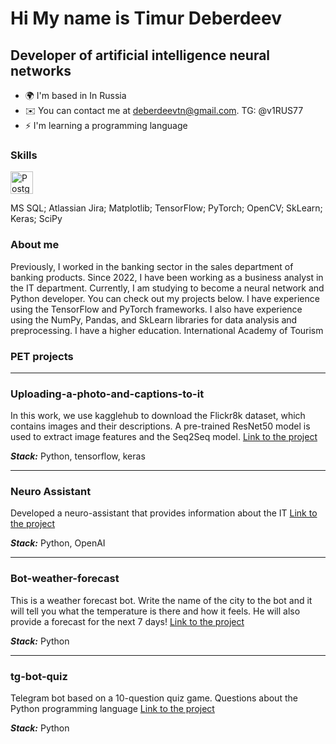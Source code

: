 Hi My name is Timur Deberdeev
=======================================================================================================================================

Developer of artificial intelligence neural networks
----------------------------------------------------

* 🌍 I'm based in In Russia
* ✉️ You can contact me at [deberdeevtn@gmail.com](mailto:deberdeevtn@gmail.com). 
TG: @v1RUS77                          
* ⚡ I'm learning a programming language 

### Skills

<p align="left"> <a href="https://www.postgresql.org/" target="_blank" rel="noreferrer"><img src="https://raw.githubusercontent.com/danielcranney/readme-generator/main/public/icons/skills/postgresql-colored.svg" width="36" height="36" alt="PostgreSQL" /></a> </p>

MS SQL; Atlassian Jira; Matplotlib; TensorFlow; PyTorch; OpenCV; SkLearn; Keras; SciPy

### About me

Previously, I worked in the banking sector in the sales department of banking products. Since 2022, I have been working as a business analyst in the IT department. Currently, I am studying to become a neural network and Python developer. You can check out my projects below. I have experience using the TensorFlow and PyTorch frameworks. I also have experience using the NumPy, Pandas, and SkLearn libraries for data analysis and preprocessing.
I have a higher education. International Academy of Tourism

### PET projects
----------------------------------------------------
### Uploading-a-photo-and-captions-to-it
In this work, we use kagglehub to download the Flickr8k dataset, which contains images and their descriptions. A pre-trained ResNet50 model is used to extract image features and the Seq2Seq model. [Link to the project](https://github.com/deberdeev/Uploading-a-photo-and-captions-to-it)

***Stack:*** Python, tensorflow, keras 

----------------------------------------------------
### Neuro Assistant
Developed a neuro-assistant that provides information about the IT  [Link to the project](https://github.com/deberdeev/Neuropresponder.md) 

***Stack:*** Python, OpenAI

----------------------------------------------------
### Bot-weather-forecast
This is a weather forecast bot. Write the name of the city to the bot and it will tell you what the temperature is there and how it feels. He will also provide a forecast for the next 7 days! [Link to the project](https://github.com/deberdeev/Bot-weather-forecast)

***Stack:*** Python

----------------------------------------------------
### tg-bot-quiz
Telegram bot based on a 10-question quiz game. Questions about the Python programming language [Link to the project](https://github.com/deberdeev/TG-Bot)

***Stack:*** Python



